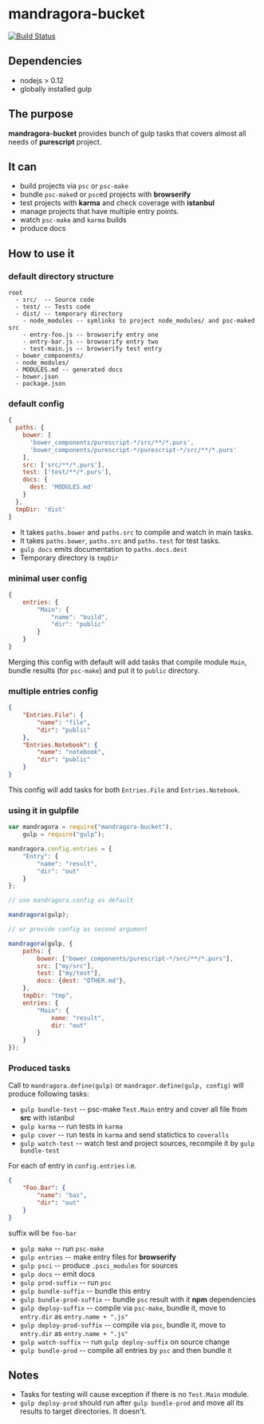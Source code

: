 # mandragora-bucket
[![Build Status](https://travis-ci.org/cryogenian/mandragora-bucket.svg?branch=master)](https://travis-ci.org/cryogenian/mandragora-bucket)

## Dependencies 

* nodejs > 0.12
* globally installed gulp

## The purpose

**mandragora-bucket** provides bunch of gulp tasks that covers almost
all needs of **purescript** project.

## It can

* build projects via `psc` or `psc-make`
* bundle `psc-make`d or `psc`ed  projects with **browserify**
* test projects with **karma** and check coverage with **istanbul** 
* manage projects that have multiple entry points.
* watch `psc-make` and `karma` builds
* produce docs

## How to use it

### default directory structure

```
root
  - src/  -- Source code
  - test/ -- Tests code
  - dist/ -- temporary directory
    - node_modules -- symlinks to project node_modules/ and psc-maked src
    - entry-foo.js -- browserify entry one
    - entry-bar.js -- browserify entry two
    - test-main.js -- browserify test entry
  - bower_components/ 
  - node_modules/ 
  - MODULES.md -- generated docs
  - bower.json
  - package.json 
  ```

### default config

```javascript
{
  paths: {
    bower: [
      'bower_components/purescript-*/src/**/*.purs',
      'bower_components/purescript-*/purescript-*/src/**/*.purs'
    ],
    src: ['src/**/*.purs'],
    test: ['test/**/*.purs'],
    docs: {
      dest: 'MODULES.md'
    }
  },
  tmpDir: 'dist'
}
```
* It takes `paths.bower` and `paths.src` to compile and watch in
main tasks.
* It takes `paths.bower`, `paths.src` and `paths.test` for test
tasks.
* `gulp docs` emits documentation to `paths.docs.dest`
* Temporary directory is `tmpDir`

### minimal user config

```javascript
{
    entries: {
        "Main": {
            "name": "build",
            "dir": "public"
        }
    }
}
```

Merging this config with default will add tasks that compile module `Main`,
bundle results (for `psc-make`) and put it to `public` directory.

### multiple entries config

```json
{
    "Entries.File": {
        "name": "file",
        "dir": "public"
    },
    "Entries.Notebook": {
        "name": "notebook",
        "dir": "public"
    }
}
```

This config will add tasks for both `Entries.File` and `Entries.Notebook`.


### using it in **gulpfile**

```javascript
var mandragora = require("mandragora-bucket"),
    gulp = require("gulp");

mandragora.config.entries = {
    "Entry": {
        "name": "result",
        "dir": "out"
    }
};

// use mandragora.config as default

mandragora(gulp);

// or provide config as second argument

mandragora(gulp, {
    paths: {
        bower: ["bower_components/purescript-*/src/**/*.purs"],
        src: ["my/src"],
        test: ["my/test"],
        docs: {dest: "OTHER.md"},
    },
    tmpDir: "tmp",
    entries: {
        "Main": {
            name: "result",
            dir: "out"
        }
    }
});
```

### Produced tasks

Call to `mandragora.define(gulp)` or `mandragor.define(gulp, config)` will produce
following tasks:

* `gulp bundle-test` -- psc-make `Test.Main` entry and cover all file from **src** with istanbul
* `gulp karma` -- run tests in `karma`
* `gulp cover` -- run tests in `karma` and send statictics to `coveralls`
* `gulp watch-test` -- watch test and project sources, recompile it by `gulp bundle-test`

For each of entry in `config.entries` i.e.
```json
{
    "Foo.Bar": {
        "name": "baz",
        "dir": "out"
    }
}
```
suffix will be `foo-bar`
* `gulp make` -- run `psc-make`
* `gulp entries` -- make entry files for **browserify**
* `gulp psci` -- produce `.psci_modules` for sources
* `gulp docs` -- emit docs 
* `gulp prod-suffix` -- run `psc`
* `gulp bundle-suffix` -- bundle this entry 
* `gulp bundle-prod-suffix` -- bundle `psc` result with it **npm** dependencies
* `gulp deploy-suffix` -- compile via `psc-make`, bundle it, move to `entry.dir` as
`entry.name + ".js"`
* `gulp deploy-prod-suffix` -- compile via `psc`, bundle it, move to `entry.dir` as
`entry.name + ".js"`
* `gulp watch-suffix` -- run `gulp deploy-suffix` on source change
* `gulp bundle-prod` -- compile all entries by `psc` and then bundle it


## Notes

* Tasks for testing will cause exception if there is no `Test.Main` module.
* `gulp deploy-prod` should run after `gulp bundle-prod` and move all its results
to target directories. It doesn't.


